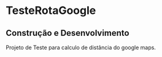 # TesteRotaGoogle


## Construção e Desenvolvimento

Projeto de Teste para calculo de distância do google maps.